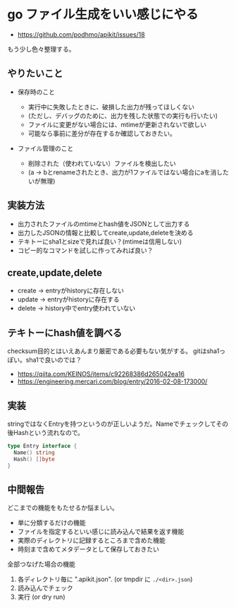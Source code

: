 # go ファイル生成をいい感じにやる

- https://github.com/podhmo/apikit/issues/18

もう少し色々整理する。

## やりたいこと

- 保存時のこと

  - 実行中に失敗したときに、破損した出力が残ってほしくない
  - (ただし、デバッグのために、出力を残した状態での実行も行いたい)
  - ファイルに変更がない場合には、mtimeが更新されないで欲しい
  - 可能なら事前に差分が存在するか確認しておきたい。

- ファイル管理のこと

  - 削除された（使われていない）ファイルを検出したい
  - (a -> bとrenameされたとき、出力が1ファイルではない場合にaを消したいが無理)

## 実装方法

- 出力されたファイルのmtimeとhash値をJSONとして出力する
- 出力したJSONの情報と比較してcreate,update,deleteを決める
- テキトーにsha1とsizeで見れば良い？(mtimeは信用しない)
- コピー的なコマンドを試しに作ってみれば良い？

## create,update,delete

- create -> entryがhistoryに存在しない
- update -> entryがhistoryに存在する
- delete -> history中でentry使われていない

## テキトーにhash値を調べる

checksum目的とはいえあんまり厳密である必要もない気がする。
gitはsha1っぽい。sha1で良いのでは？

- https://qiita.com/KEINOS/items/c92268386d265042ea16
- https://engineering.mercari.com/blog/entry/2016-02-08-173000/

## 実装

stringではなくEntryを持つというのが正しいようだ。Nameでチェックしてその後Hashという流れなので。

```go
type Entry interface {
  Name() string
  Hash() []byte
}
```

## 中間報告

どこまでの機能をもたせるか悩ましい。

- 単に分類するだけの機能
- ファイルを指定するといい感じに読み込んで結果を返す機能
- 実際のディレクトリに記録するところまで含めた機能
- 時刻まで含めてメタデータとして保存しておきたい

全部つなげた場合の機能

1. 各ディレクトリ毎に ".apikit.json". (or tmpdir に `./<dir>.json`)
2. 読み込んでチェック
3. 実行 (or dry run)
